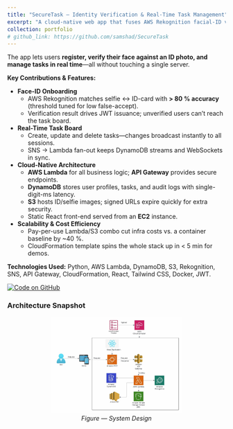 ```yaml
---
title: "SecureTask – Identity Verification & Real-Time Task Management"
excerpt: "A cloud-native web app that fuses AWS Rekognition facial-ID verification with a snappy React task board, all on a fully managed AWS stack."
collection: portfolio
# github_link: https://github.com/samshad/SecureTask
---
```


The app lets users **register, verify their face against an ID photo, and manage tasks in real time**—all without touching a single server.

**Key Contributions & Features:**
* **Face-ID Onboarding**  
  * AWS Rekognition matches selfie ↔ ID-card with **> 80 % accuracy** (threshold tuned for low false-accept).
  * Verification result drives JWT issuance; unverified users can’t reach the task board.
* **Real-Time Task Board**  
  * Create, update and delete tasks—changes broadcast instantly to all sessions.
  * SNS → Lambda fan-out keeps DynamoDB streams and WebSockets in sync.
* **Cloud-Native Architecture**  
  * **AWS Lambda** for all business logic; **API Gateway** provides secure endpoints.  
  * **DynamoDB** stores user profiles, tasks, and audit logs with single-digit-ms latency.  
  * **S3** hosts ID/selfie images; signed URLs expire quickly for extra security.  
  * Static React front-end served from an **EC2** instance.
* **Scalability & Cost Efficiency**
  * Pay-per-use Lambda/S3 combo cut infra costs vs. a container baseline by ~40 %.  
  * CloudFormation template spins the whole stack up in < 5 min for demos.

**Technologies Used:** Python, AWS Lambda, DynamoDB, S3, Rekognition, SNS, API Gateway, CloudFormation, React, Tailwind CSS, Docker, JWT.

[![Code on GitHub](https://img.shields.io/badge/Source-Code-blue?logo=github)](https://github.com/samshad/CSCI-5409-Adv.-Topics-in-Cloud-Computing)

### Architecture Snapshot

<p align="center">
    <img src="https://raw.githubusercontent.com/samshad/samshad/refs/heads/master/images/SecureTask_Flow.jpg" alt="SecureTask System Design" width="60%"><br>
    <em>Figure — System Design</em>
</p>
